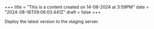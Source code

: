 +++
title = "This is a content created on 14-08-2024 at 3:59PM"
date = "2024-08-16T09:06:03.441Z"
draft = false
+++

  Deploy the latest version to the staging server.
        